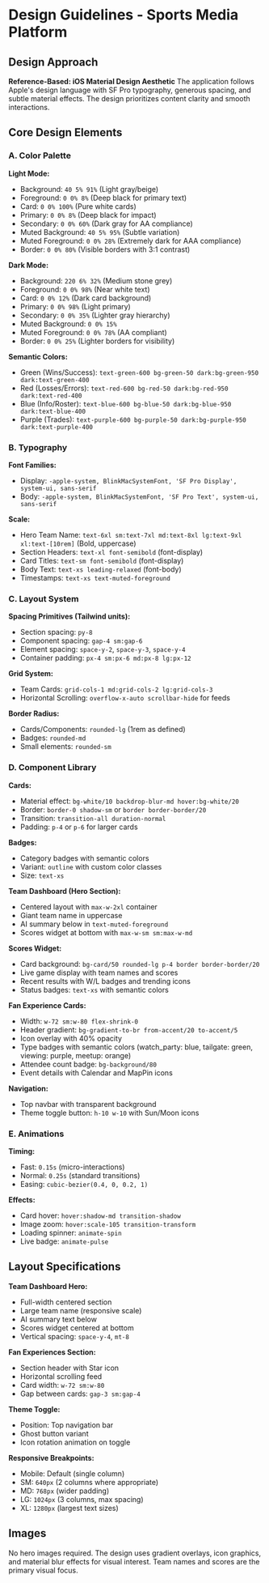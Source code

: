 # Design Guidelines - Sports Media Platform

## Design Approach
**Reference-Based: iOS Material Design Aesthetic**
The application follows Apple's design language with SF Pro typography, generous spacing, and subtle material effects. The design prioritizes content clarity and smooth interactions.

## Core Design Elements

### A. Color Palette

**Light Mode:**
- Background: `40 5% 91%` (Light gray/beige)
- Foreground: `0 0% 8%` (Deep black for primary text)
- Card: `0 0% 100%` (Pure white cards)
- Primary: `0 0% 8%` (Deep black for impact)
- Secondary: `0 0% 60%` (Dark gray for AA compliance)
- Muted Background: `40 5% 95%` (Subtle variation)
- Muted Foreground: `0 0% 28%` (Extremely dark for AAA compliance)
- Border: `0 0% 80%` (Visible borders with 3:1 contrast)

**Dark Mode:**
- Background: `220 6% 32%` (Medium stone grey)
- Foreground: `0 0% 98%` (Near white text)
- Card: `0 0% 12%` (Dark card background)
- Primary: `0 0% 98%` (Light primary)
- Secondary: `0 0% 35%` (Lighter gray hierarchy)
- Muted Background: `0 0% 15%`
- Muted Foreground: `0 0% 78%` (AA compliant)
- Border: `0 0% 25%` (Lighter borders for visibility)

**Semantic Colors:**
- Green (Wins/Success): `text-green-600 bg-green-50 dark:bg-green-950 dark:text-green-400`
- Red (Losses/Errors): `text-red-600 bg-red-50 dark:bg-red-950 dark:text-red-400`
- Blue (Info/Roster): `text-blue-600 bg-blue-50 dark:bg-blue-950 dark:text-blue-400`
- Purple (Trades): `text-purple-600 bg-purple-50 dark:bg-purple-950 dark:text-purple-400`

### B. Typography

**Font Families:**
- Display: `-apple-system, BlinkMacSystemFont, 'SF Pro Display', system-ui, sans-serif`
- Body: `-apple-system, BlinkMacSystemFont, 'SF Pro Text', system-ui, sans-serif`

**Scale:**
- Hero Team Name: `text-6xl sm:text-7xl md:text-8xl lg:text-9xl xl:text-[10rem]` (Bold, uppercase)
- Section Headers: `text-xl font-semibold` (font-display)
- Card Titles: `text-sm font-semibold` (font-display)
- Body Text: `text-xs leading-relaxed` (font-body)
- Timestamps: `text-xs text-muted-foreground`

### C. Layout System

**Spacing Primitives (Tailwind units):**
- Section spacing: `py-8` 
- Component spacing: `gap-4 sm:gap-6`
- Element spacing: `space-y-2`, `space-y-3`, `space-y-4`
- Container padding: `px-4 sm:px-6 md:px-8 lg:px-12`

**Grid System:**
- Team Cards: `grid-cols-1 md:grid-cols-2 lg:grid-cols-3`
- Horizontal Scrolling: `overflow-x-auto scrollbar-hide` for feeds

**Border Radius:**
- Cards/Components: `rounded-lg` (1rem as defined)
- Badges: `rounded-md`
- Small elements: `rounded-sm`

### D. Component Library

**Cards:**
- Material effect: `bg-white/10 backdrop-blur-md hover:bg-white/20`
- Border: `border-0 shadow-sm` or `border border-border/20`
- Transition: `transition-all duration-normal`
- Padding: `p-4` or `p-6` for larger cards

**Badges:**
- Category badges with semantic colors
- Variant: `outline` with custom color classes
- Size: `text-xs`

**Team Dashboard (Hero Section):**
- Centered layout with `max-w-2xl` container
- Giant team name in uppercase
- AI summary below in `text-muted-foreground`
- Scores widget at bottom with `max-w-sm sm:max-w-md`

**Scores Widget:**
- Card background: `bg-card/50 rounded-lg p-4 border border-border/20`
- Live game display with team names and scores
- Recent results with W/L badges and trending icons
- Status badges: `text-xs` with semantic colors

**Fan Experience Cards:**
- Width: `w-72 sm:w-80 flex-shrink-0`
- Header gradient: `bg-gradient-to-br from-accent/20 to-accent/5`
- Icon overlay with 40% opacity
- Type badges with semantic colors (watch_party: blue, tailgate: green, viewing: purple, meetup: orange)
- Attendee count badge: `bg-background/80`
- Event details with Calendar and MapPin icons

**Navigation:**
- Top navbar with transparent background
- Theme toggle button: `h-10 w-10` with Sun/Moon icons

### E. Animations

**Timing:**
- Fast: `0.15s` (micro-interactions)
- Normal: `0.25s` (standard transitions)
- Easing: `cubic-bezier(0.4, 0, 0.2, 1)`

**Effects:**
- Card hover: `hover:shadow-md transition-shadow`
- Image zoom: `hover:scale-105 transition-transform`
- Loading spinner: `animate-spin`
- Live badge: `animate-pulse`

## Layout Specifications

**Team Dashboard Hero:**
- Full-width centered section
- Large team name (responsive scale)
- AI summary text below
- Scores widget centered at bottom
- Vertical spacing: `space-y-4`, `mt-8`

**Fan Experiences Section:**
- Section header with Star icon
- Horizontal scrolling feed
- Card width: `w-72 sm:w-80`
- Gap between cards: `gap-3 sm:gap-4`

**Theme Toggle:**
- Position: Top navigation bar
- Ghost button variant
- Icon rotation animation on toggle

**Responsive Breakpoints:**
- Mobile: Default (single column)
- SM: `640px` (2 columns where appropriate)
- MD: `768px` (wider padding)
- LG: `1024px` (3 columns, max spacing)
- XL: `1280px` (largest text sizes)

## Images
No hero images required. The design uses gradient overlays, icon graphics, and material blur effects for visual interest. Team names and scores are the primary visual focus.